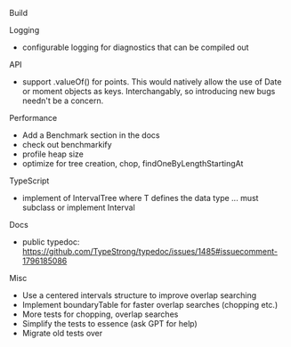Build

Logging

- configurable logging for diagnostics that can be compiled out

API

- support .valueOf() for points. This would natively allow the use of Date
  or moment objects as keys. Interchangably, so introducing new bugs needn't be
  a concern.

Performance

- Add a Benchmark section in the docs
- check out benchmarkify
- profile heap size
- optimize for tree creation, chop, findOneByLengthStartingAt

TypeScript

- implement of IntervalTree<T> where T defines the data type ... must subclass or implement Interval

Docs
- public typedoc: https://github.com/TypeStrong/typedoc/issues/1485#issuecomment-1796185086

Misc

- Use a centered intervals structure to improve overlap searching
- Implement boundaryTable for faster overlap searches (chopping etc.)
- More tests for chopping, overlap searches
- Simplify the tests to essence (ask GPT for help)
- Migrate old tests over
